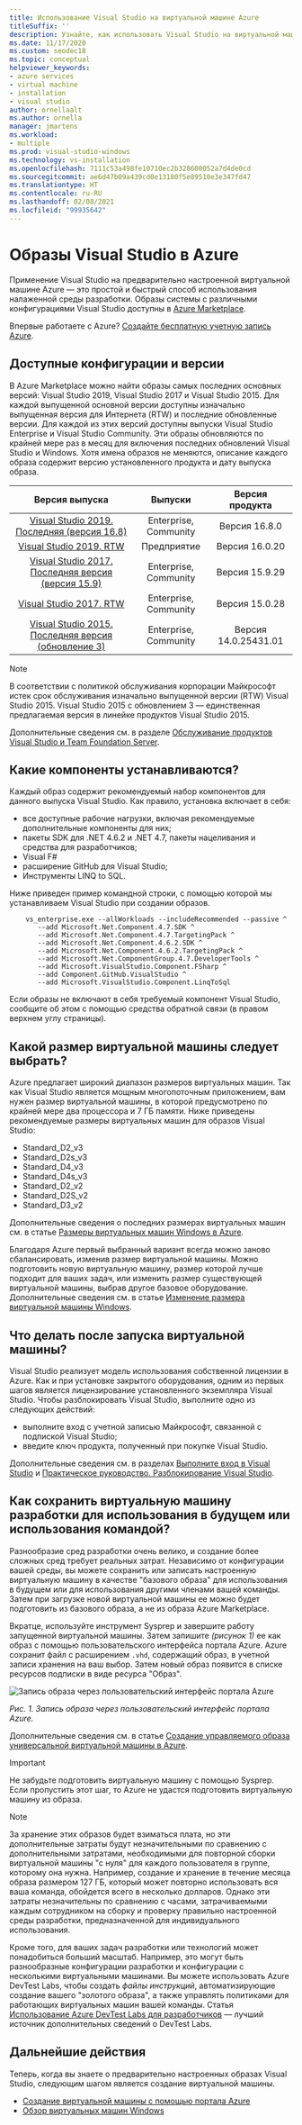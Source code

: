 ```yaml
---
title: Использование Visual Studio на виртуальной машине Azure
titleSuffix: ''
description: Узнайте, как использовать Visual Studio на виртуальной машине Azure.
ms.date: 11/17/2020
ms.custom: seodec18
ms.topic: conceptual
helpviewer_keywords:
- azure services
- virtual machine
- installation
- visual studio
author: ornellaalt
ms.author: ornella
manager: jmartens
ms.workload:
- multiple
ms.prod: visual-studio-windows
ms.technology: vs-installation
ms.openlocfilehash: 7111c53a498fe10710ec2b328600052a7d4de0cd
ms.sourcegitcommit: ae6d47b09a439cd0e13180f5e89510e3e347fd47
ms.translationtype: HT
ms.contentlocale: ru-RU
ms.lasthandoff: 02/08/2021
ms.locfileid: "99935642"
---
```

# <a name="visual-studio-images-on-azure"></a><a id="top"> </a> Образы Visual Studio в Azure

Применение Visual Studio на предварительно настроенной виртуальной машине Azure — это простой и быстрый способ использования налаженной среды разработки. Образы системы с различными конфигурациями Visual Studio доступны в [Azure Marketplace](https://azuremarketplace.microsoft.com/marketplace/apps/category/compute?filters=virtual-machine-images%3Bmicrosoft%3Bwindows&page=1&subcategories=application-infrastructure).

Впервые работаете с Azure? [Создайте бесплатную учетную запись Azure](https://azure.microsoft.com/free).

## <a name="what-configurations-and-versions-are-available"></a>Доступные конфигурации и версии

В Azure Marketplace можно найти образы самых последних основных версий: Visual Studio 2019, Visual Studio 2017 и Visual Studio 2015.  Для каждой выпущенной основной версии доступны изначально выпущенная версия для Интернета (RTW) и последние обновленные версии.  Для каждой из этих версий доступны выпуски Visual Studio Enterprise и Visual Studio Community.  Эти образы обновляются по крайней мере раз в месяц для включения последних обновлений Visual Studio и Windows.  Хотя имена образов не меняются, описание каждого образа содержит версию установленного продукта и дату выпуска образа.

| Версия выпуска                                                                                                                                          | Выпуски              |    Версия продукта    |
|:--------------------------------------------------------------------------------------------------------------------------------------------------------:|:---------------------:|:-----------------------:|
| [Visual Studio 2019. Последняя (версия 16.8)](https://azuremarketplace.microsoft.com/marketplace/apps/microsoftvisualstudio.visualstudio2019latest?tab=Overview) | Enterprise, Community | Версия 16.8.0    |
| [Visual Studio 2019. RTW](https://azuremarketplace.microsoft.com/marketplace/apps/microsoftvisualstudio.visualstudio2019?tab=Overview)                         | Предприятие            | Версия 16.0.20    |
| [Visual Studio 2017. Последняя версия (версия 15.9)](https://azuremarketplace.microsoft.com/marketplace/apps/microsoftvisualstudio.visualstudio?tab=Overview)           | Enterprise, Community | Версия 15.9.29   |
| [Visual Studio 2017. RTW](https://azuremarketplace.microsoft.com/marketplace/apps/microsoftvisualstudio.visualstudio?tab=Overview)                             | Enterprise, Community | Версия 15.0.28   |
| [Visual Studio 2015. Последняя версия (обновление 3)](https://azuremarketplace.microsoft.com/marketplace/apps/microsoftvisualstudio.visualstudio?tab=Overview)               | Enterprise, Community | Версия 14.0.25431.01 |

> [!NOTE]
> В соответствии с политикой обслуживания корпорации Майкрософт истек срок обслуживания изначально выпущенной версии (RTW) Visual Studio 2015. Visual Studio 2015 с обновлением 3 — единственная предлагаемая версия в линейке продуктов Visual Studio 2015.

Дополнительные сведения см. в разделе [Обслуживание продуктов Visual Studio и Team Foundation Server](/visualstudio/productinfo/vs-servicing-vs).

## <a name="what-features-are-installed"></a>Какие компоненты устанавливаются?

Каждый образ содержит рекомендуемый набор компонентов для данного выпуска Visual Studio. Как правило, установка включает в себя:

* все доступные рабочие нагрузки, включая рекомендуемые дополнительные компоненты для них;
* пакеты SDK для .NET 4.6.2 и .NET 4.7, пакеты нацеливания и средства для разработчиков;
* Visual F#
* расширение GitHub для Visual Studio;
* Инструменты LINQ to SQL.

Ниже приведен пример командной строки, с помощью которой мы устанавливаем Visual Studio при создании образов.

```shell
    vs_enterprise.exe --allWorkloads --includeRecommended --passive ^
       --add Microsoft.Net.Component.4.7.SDK ^
       --add Microsoft.Net.Component.4.7.TargetingPack ^
       --add Microsoft.Net.Component.4.6.2.SDK ^
       --add Microsoft.Net.Component.4.6.2.TargetingPack ^
       --add Microsoft.Net.ComponentGroup.4.7.DeveloperTools ^
       --add Microsoft.VisualStudio.Component.FSharp ^
       --add Component.GitHub.VisualStudio ^
       --add Microsoft.VisualStudio.Component.LinqToSql
```

Если образы не включают в себя требуемый компонент Visual Studio, сообщите об этом с помощью средства обратной связи (в правом верхнем углу страницы).

## <a name="what-size-vm-should-i-choose"></a>Какой размер виртуальной машины следует выбрать?

Azure предлагает широкий диапазон размеров виртуальных машин. Так как Visual Studio является мощным многопоточным приложением, вам нужен размер виртуальной машины, в которой предусмотрено по крайней мере два процессора и 7 ГБ памяти. Ниже приведены рекомендуемые размеры виртуальных машин для образов Visual Studio:

* Standard_D2_v3
* Standard_D2s_v3
* Standard_D4_v3
* Standard_D4s_v3
* Standard_D2_v2
* Standard_D2S_v2
* Standard_D3_v2

Дополнительные сведения о последних размерах виртуальных машин см. в статье [Размеры виртуальных машин Windows в Azure](/azure/virtual-machines/windows/sizes).

Благодаря Azure первый выбранный вариант всегда можно заново сбалансировать, изменив размер виртуальной машины. Можно подготовить новую виртуальную машину, размер которой лучше подходит для ваших задач, или изменить размер существующей виртуальной машины, выбрав другое базовое оборудование. Дополнительные сведения см. в статье [Изменение размера виртуальной машины Windows](/azure/virtual-machines/windows/resize-vm).

## <a name="after-the-vm-is-running-whats-next"></a>Что делать после запуска виртуальной машины?

Visual Studio реализует модель использования собственной лицензии в Azure. Как и при установке закрытого оборудования, одним из первых шагов является лицензирование установленного экземпляра Visual Studio. Чтобы разблокировать Visual Studio, выполните одно из следующих действий:
- выполните вход с учетной записью Майкрософт, связанной с подпиской Visual Studio;
- введите ключ продукта, полученный при покупке Visual Studio.

Дополнительные сведения см. в разделах [Выполните вход в Visual Studio](../ide/signing-in-to-visual-studio.md) и [Практическое руководство. Разблокирование Visual Studio](../ide/how-to-unlock-visual-studio.md).

## <a name="how-do-i-save-the-development-vm-for-future-or-team-use"></a>Как сохранить виртуальную машину разработки для использования в будущем или использования командой?

Разнообразие сред разработки очень велико, и создание более сложных сред требует реальных затрат. Независимо от конфигурации вашей среды, вы можете сохранить или записать настроенную виртуальную машину в качестве "базового образа" для использования в будущем или для использования другими членами вашей команды. Затем при загрузке новой виртуальной машины ее можно будет подготовить из базового образа, а не из образа Azure Marketplace.

Вкратце, используйте инструмент Sysprep и завершите работу запущенной виртуальной машины. Затем запишите *(рисунок 1)* ее как образ с помощью пользовательского интерфейса портала Azure. Azure сохранит файл с расширением `.vhd`, содержащий образ, в учетной записи хранения на ваш выбор. Затем новый образ появится в списке ресурсов подписки в виде ресурса "Образ".

![Запись образа через пользовательский интерфейс портала Azure](media/capture-vm.png)

*Рис. 1. Запись образа через пользовательский интерфейс портала Azure.*

Дополнительные сведения см. в статье [Создание управляемого образа универсальной виртуальной машины в Azure](/azure/virtual-machines/windows/capture-image-resource).

> [!IMPORTANT]
> Не забудьте подготовить виртуальную машину с помощью Sysprep. Если пропустить этот шаг, то Azure не удастся подготовить виртуальную машину из образа.

> [!NOTE]
> За хранение этих образов будет взиматься плата, но эти дополнительные затраты будут незначительными по сравнению с дополнительными затратами, необходимыми для повторной сборки виртуальной машины "с нуля" для каждого пользователя в группе, которому она нужна. Например, создание и хранение в течение месяца образа размером 127 ГБ, который может повторно использовать вся ваша команда, обойдется всего в несколько долларов. Однако эти затраты незначительны по сравнению с часами, затрачиваемыми каждым сотрудником на сборку и проверку правильно настроенной среды разработки, предназначенной для индивидуального использования.

Кроме того, для ваших задач разработки или технологий может понадобиться больший масштаб. Например, это могут быть разнообразные конфигурации разработки и конфигурации с несколькими виртуальными машинами. Вы можете использовать Azure DevTest Labs, чтобы создать _файлы инструкций_, автоматизирующие создание вашего "золотого образа", а также управлять политиками для работающих виртуальных машин вашей команды. Статья [Использование Azure DevTest Labs для разработчиков](/azure/devtest-lab/devtest-lab-developer-lab) — лучший источник дополнительных сведений о DevTest Labs.

## <a name="next-steps"></a>Дальнейшие действия

Теперь, когда вы знаете о предварительно настроенных образах Visual Studio, следующим шагом является создание виртуальной машины.

* [Создание виртуальной машины с помощью портала Azure](/azure/virtual-machines/windows/quick-create-portal)
* [Обзор виртуальных машин Windows](/azure/virtual-machines/windows/overview)
